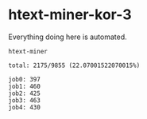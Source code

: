 # htext-miner-kor-3

Everything doing here is automated.

```
htext-miner

total: 2175/9855 (22.07001522070015%)

job0: 397
job1: 460
job2: 425
job3: 463
job4: 430
```
